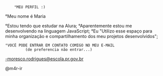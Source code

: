         °MEU PERFIL :)
°Meu nome é Maria

°Estou tendo que estudar na Alura;
°Aparentemente estou me desenvolvendo na linguagem JavaScript;
°Eu "Utilizo esse espaço para minha organização e compartilhamento dos meu projetos desenvolvidos";
      
    °VOCÊ PODE ENTRAR EM CONTATO COMIGO NO MEU E-MAIL
             (de preferencia não entrar...)
-moresco.rodrigues@escola.pr.gov.br

@m4r-ir
